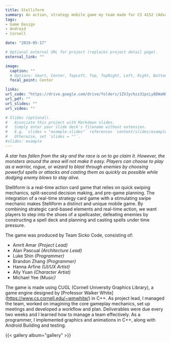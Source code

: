 ```yaml
---
title: Stelliform
summary: An action, strategy mobile game my team made for CS 4152 (Advanced Game Design). 
tags:
- Game Design
- Android
- Cornell

date: "2019-05-17"

# Optional external URL for project (replaces project detail page).
external_link: ""

image:
  caption: ""
  # Options: Smart, Center, TopLeft, Top, TopRight, Left, Right, BottomLeft, Bottom, BottomRight
  focal_point: Center

links:
url_code: "https://drive.google.com/drive/folders/1ZVJychzz31pcLy8DWaN0McbTJnfI2_Aw?usp=sharing"
url_pdf: ""
url_slides: ""
url_video: ""

# Slides (optional).
#   Associate this project with Markdown slides.
#   Simply enter your slide deck's filename without extension.
#   E.g. `slides = "example-slides"` references `content/slides/example-slides.md`.
#   Otherwise, set `slides = ""`.
#slides: example
---
```


*A star has fallen from the sky and the race is on to go claim it. However, the monsters around the area will not make it easy. Players can choose to play as a warrior, rogue, or wizard to blast through enemies by choosing powerful spells or attacks and casting them as quickly as possible while dodging enemy blows to stay alive.*

Stelliform is a real-time action card game that relies on quick swiping mechanics, split-second decision making, and pre-game planning. The integration of a real-time strategy card game with a stimulating swipe mechanic makes Stelliform a distinct and unique mobile game. By combining strategic card-based elements and real-time action, we want players to step into the shoes of a spellcaster, defeating enemies by constructing a spell deck and planning and casting spells under time pressure.

The game was produced by Team Sicko Code, consisting of:

- Amrit Amar *(Project Lead)*
- Alan Pascual *(Architecture Lead)*
- Luke Shin *(Programmer)*
- Brandon Zhang *(Programmer)*
- Hanna Arfine *(UI/UX Artist)*
- Ally Yuan *(Character Artist)*
- Michael Yee *(Music)*

The game is made using CUGL (Cornell University Graphics Library), a game engine designed by [Professor Walker White] (https://www.cs.cornell.edu/~wmwhite/) in C++. As project lead, I managed the team, worked on imagining the core gameplay mechanics, set up meetings and developed a workflow and plan. Deliverables were due every two weeks and I learned how to manage a team effectively. As a programmer, I implemented graphics and animations in C++, along with Android Building and testing.

{{< gallery album="gallery" >}} 
